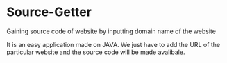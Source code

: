 # Source-Getter
Gaining source code of website by inputting domain name of the website


It is an easy application made on JAVA. We just have to add the URL of the particular website and the source code will be made avalibale.

